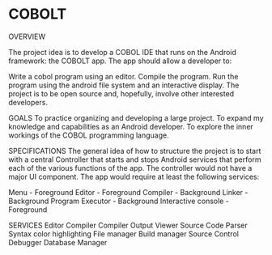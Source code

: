 # COBOLT

OVERVIEW

The project idea is to develop a COBOL IDE that runs on the Android framework: the COBOLT app. The app should allow a developer to:

  Write a cobol program using an editor.
  Compile the program.
  Run the program using the android file system and an interactive display.
  The project is to be open source and, hopefully, involve other interested developers.

GOALS
  To practice organizing and developing a large project.
  To expand my knowledge and capabilities as an Android developer.
  To explore the inner workings of  the COBOL programming language.

SPECIFICATIONS
  The general idea of how to structure the project is to start with a central Controller that starts and stops Android services that perform each of the various functions of the app. The controller would not have a major UI component. The app would require at least the following services:

  Menu - Foreground
  Editor - Foreground
  Compiler - Background
  Linker - Background
  Program Executor - Background
  Interactive console - Foreground

SERVICES
  Editor
  Compiler
  Compiler Output Viewer
  Source Code Parser
  Syntax color highlighting
  File manager
  Build manager
  Source Control
  Debugger
  Database Manager
